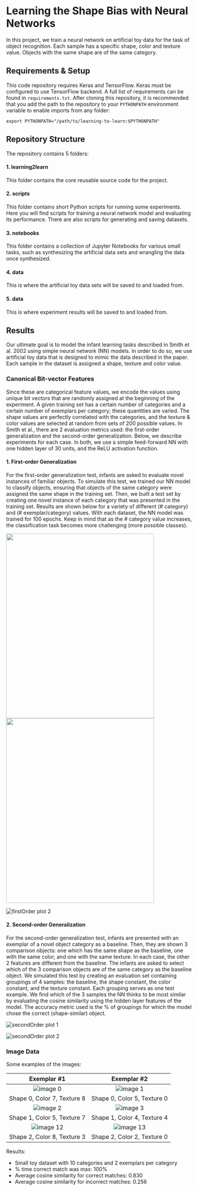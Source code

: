 # Learning the Shape Bias with Neural Networks

In this project, we train a neural network on artificial toy data for the task
of object recognition. Each sample has a specific shape, color and texture
value. Objects with the same shape are of the same category.

## Requirements & Setup
This code repository requires Keras and TensorFlow. Keras must be
configured to use TensorFlow backend. A full list of requirements can be found
in `requirements.txt`. After cloning this repository, it is recommended that
you add the path to the repository to your `PYTHONPATH` environment variable
to enable imports from any folder:

    export PYTHONPATH="/path/to/learning-to-learn:$PYTHONPATH"


## Repository Structure
The repository contains 5 folders:

#### 1. learning2learn
This folder contains the core reusable source code for the project.

#### 2. scripts
This folder contains short Python scripts for running some experiments. Here
you will find scripts for training a neural network model and evaluating its
performance. There are also scripts for generating and saving datasets.

#### 3. notebooks
This folder contains a collection of Jupyter Notebooks for various small tasks,
such as synthesizing the artificial data sets and wrangling the data once
synthesized.

#### 4. data
This is where the artificial toy data sets will be saved to and loaded from.

#### 5. data
This is where experiment results will be saved to and loaded from.

## Results
Our ultimate goal is to model the infant learning tasks described in Smith
et al. 2002 using simple neural network (NN) models. In order to do so, we use
artificial toy data that is designed to mimic the data described in the paper.
Each sample in the dataset is assigned a shape, texture and color value.

### Canonical Bit-vector Features
Since these are categorical feature values, we encode the values using unique bit
vectors that are randomly assigned at the beginning of the experiment. A given
training set has a certain number of categories and a certain number of exemplars
per category; these quantities are varied. The shape values are perfectly
correlated with the categories, and the texture & color values are selected at
random from sets of 200 possible values. In Smith et al., there are 2 evaluation
metrics used: the first-order generalization and the second-order
generalization. Below, we describe experiments for each case. In both, we use a
simple feed-forward NN with one hidden layer of 30 units, and the
ReLU activation function.

#### 1. First-order Generalization
For the first-order generalization test, infants are asked to evaluate novel
instances of familiar objects. To simulate this test, we trained our NN model
to classify objects, ensuring that objects of the same category were assigned
the same shape in the training set. Then, we built a test set by creating one
novel instance of each category that was presented in the training set. Results
are shown below for a variety of different (# category) and (# exemplar/category)
values. With each dataset, the NN model was trained for 100 epochs. Keep in mind
that as the # category value increases, the classification task becomes more
challenging (more possible classes).

<img src="https://github.com/rfeinman/toy-neuralnet/blob/master/results/mlp_plot_firstOrder1.png" width="400" height="500">
<img src="https://github.com/rfeinman/toy-neuralnet/blob/master/results/mlp_plot_firstOrder2.png" width="400" height="500">


![firstOrder plot 2](https://github.com/rfeinman/toy-neuralnet/blob/master/results/mlp_plot_firstOrder2.png)

#### 2. Second-order Generalization
For the second-order generalization test, infants are presented with an exemplar
of a novel object category as a baseline. Then, they are shown 3 comparison objects:
one which has the same shape as the baseline, one with the same color, and one
with the same texture. In each case, the other 2 features are different from
the baseline. The infants are asked to select which of the 3 comparison objects
are of the same category as the baseline object. We simulated this test by
creating an evaluation set containing groupings of 4 samples: the baseline,
the shape constant, the color constant, and the texture constant. Each grouping
serves as one test example. We find which of the 3 samples the NN thinks to be
most similar by evaluating the cosine similarity using the hidden layer features
of the model. The accuracy metric used is the % of groupings for which the
model chose the correct (shape-similar) object.

![secondOrder plot 1](https://github.com/rfeinman/toy-neuralnet/blob/master/results/mlp_plot_secondOrder1.png)

![secondOrder plot 2](https://github.com/rfeinman/toy-neuralnet/blob/master/results/mlp_plot_secondOrder2.png)


### Image Data

Some examples of the images:

Exemplar #1                |  Exemplar #2
:-------------------------:|:-------------------------:
![image 0](https://github.com/rfeinman/toy-neuralnet/blob/master/data/images_generated/img0000.png) | ![image 1](https://github.com/rfeinman/toy-neuralnet/blob/master/data/images_generated/img0001.png)
Shape 0, Color 7, Texture 8 | Shape 0, Color 5, Texture 0
![image 2](https://github.com/rfeinman/toy-neuralnet/blob/master/data/images_generated/img0002.png) | ![image 3](https://github.com/rfeinman/toy-neuralnet/blob/master/data/images_generated/img0003.png)
Shape 1, Color 5, Texture 7 | Shape 1, Color 4, Texture 4
![image 12](https://github.com/rfeinman/toy-neuralnet/blob/master/data/images_generated/img0004.png) | ![image 13](https://github.com/rfeinman/toy-neuralnet/blob/master/data/images_generated/img0005.png)
Shape 2, Color 8, Texture 3 | Shape 2, Color 2, Texture 0

Results:
* Small toy dataset with 10 categories and 2 exemplars per category
* % time correct match was max: 100%
* Average cosine similarity for correct matches: 0.830
* Average cosine similarity for incorrect matches: 0.256